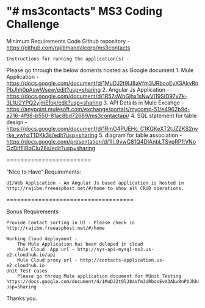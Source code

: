 "# ms3contacts" 
MS3 Coding Challenge
==============================================================================================================================
Minimum Requirements
	Code Github  repository - https://github.com/rajibmandalcorp/ms3contacts

	Instructions for running the application(s) - 
  Please go through the below doments hosted as Google document
	  1. Mule Application - https://docs.google.com/document/d/1MuDJ2t9lJ8aVfm3URbooEvX3AkvRnPbJhh0pAswWsew/edit?usp=sharing
	  2. Angular Js Application - https://docs.google.com/document/d/1R57sWhGjhx1sNwVI19SID97vZk-3L1U2YPQ2yjmEfok/edit?usp=sharing
	  3. API Details in Mule Excahge - https://anypoint.mulesoft.com/exchange/portals/mycomp-51/e4962b9d-a216-4f98-b550-81ac8bd72689/ms3contactapi/
	  4. SQL statement for table design - https://docs.google.com/document/d/1RmO4PUEHc_C1KGKeXT2tJZZKS2nyrke_vwhzT1DKk3s/edit?usp=sharing
	  5. diagram for table association - https://docs.google.com/presentation/d/1II_9vwG81Q4DlAnbLTSypRPftVNoGzDifEiBqCIu28s/edit?usp=sharing
    
========================	

“Nice to Have” Requirements:

	UI/Web Application - An Angular Js based application is hosted in http://rajibm.freeasphost.net/#/home to show all CRUD operations.
	
  ====================================
  
Bonus Requirements

	Provide Contact sorting in UI - Please check in  http://rajibm.freeasphost.net/#/home

	Working Cloud deployment - 
		The Mule Application has been deloped in cloud 
		Mule Cloud  App url - http://sys-api-mysql-ms3.us-e2.cloudhub.io/api
		Mule Cloud proxy url - http://contacts-application.us-e2.cloudhub.io
	Unit Test cases	
		Please go throug Mule application document for MUnit Testing https://docs.google.com/document/d/1MuDJ2t9lJ8aVfm3URbooEvX3AkvRnPbJhh0pAswWsew/edit?usp=sharing

Thanks you.
